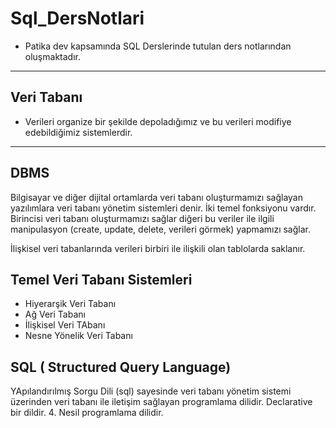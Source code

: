 # Sql_DersNotlari
- Patika dev kapsamında SQL Derslerinde tutulan ders notlarından oluşmaktadır. 
-----------
## Veri Tabanı
- Verileri organize bir şekilde depoladığımız ve bu verileri modifiye edebildiğimiz sistemlerdir.
----------
## DBMS
Bilgisayar ve diğer dijital ortamlarda veri tabanı oluşturmamızı sağlayan yazılımlara veri tabanı yönetim sistemleri denir. İki temel fonksiyonu vardır. Birincisi veri tabanı oluşturmamızı sağlar diğeri bu veriler ile ilgili manipulasyon (create, update, delete, verileri görmek) yapmamızı sağlar.

İlişkisel veri tabanlarında verileri birbiri ile ilişkili olan tablolarda saklanır. 
## Temel Veri Tabanı Sistemleri 
- Hiyerarşik Veri Tabanı 
- Ağ Veri Tabanı 
- İlişkisel Veri TAbanı
- Nesne Yönelik Veri Tabanı

## SQL ( Structured Query Language)
YApılandırılmış Sorgu Dili (sql) sayesinde veri tabanı yönetim sistemi üzerinden veri tabanı ile iletişim sağlayan programlama dilidir. Declarative bir dildir. 4. Nesil programlama dilidir. 







